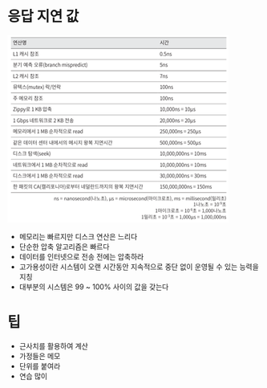 # 응답 지연 값

![poster](./ch2.png)

  - 메모리는 빠르지만 디스크 연산은 느리다
  - 단순한 압축 알고리즘은 빠르다
  - 데이터를 인터넷으로 전송 전에는 압축하라
  - 고가용성이란 시스템이 오랜 시간동안 지속적으로 중단 없이 운영될 수 있는 능력을 지칭
  - 대부분의 시스템은 99 ~ 100% 사이의 값을 갖는다

# 팁
  - 근사치를 활용하여 계산
  - 가정들은 메모
  - 단위를 붙여라
  - 연습 많이 
